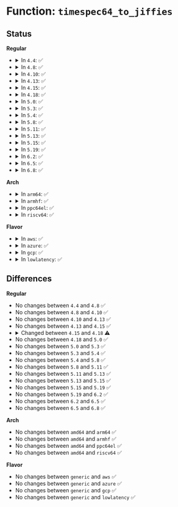 # Function: <code>timespec64_to_jiffies</code>

## Status
<b>Regular</b>
<ul>
<li>
<details>
<summary>In <code>4.4</code>: ✅</summary>

```c
long unsigned int timespec64_to_jiffies(const struct timespec *value);
```

**Collision:** Unique Global

**Inline:** No

**Transformation:** False

**Instances:**

```
In kernel/time/time.c (ffffffff810ead40)
Location: kernel/time/time.c:568
Inline: False
Direct callers:
  - kernel/signal.c:do_sigtimedwait
  - kernel/time/posix-cpu-timers.c:posix_cpu_timer_set
  - kernel/time/posix-cpu-timers.c:posix_cpu_timer_set
  - ipc/sem.c:SYSC_semtimedop
```
**Symbols:**

```
ffffffff810ead40-ffffffff810ead99: timespec64_to_jiffies (STB_GLOBAL)
```
</details>
</li>
<li>
<details>
<summary>In <code>4.8</code>: ✅</summary>

```c
long unsigned int timespec64_to_jiffies(const struct timespec *value);
```

**Collision:** Unique Global

**Inline:** No

**Transformation:** False

**Instances:**

```
In kernel/time/time.c (ffffffff810f19e0)
Location: kernel/time/time.c:575
Inline: False
Direct callers:
  - kernel/time/posix-cpu-timers.c:posix_cpu_timer_set
  - kernel/time/posix-cpu-timers.c:posix_cpu_timer_set
  - ipc/sem.c:SYSC_semtimedop
```
**Symbols:**

```
ffffffff810f19e0-ffffffff810f1a38: timespec64_to_jiffies (STB_GLOBAL)
```
</details>
</li>
<li>
<details>
<summary>In <code>4.10</code>: ✅</summary>

```c
long unsigned int timespec64_to_jiffies(const struct timespec *value);
```

**Collision:** Unique Global

**Inline:** No

**Transformation:** False

**Instances:**

```
In kernel/time/time.c (ffffffff810f8b60)
Location: kernel/time/time.c:575
Inline: False
Direct callers:
  - kernel/time/posix-cpu-timers.c:posix_cpu_timer_set
  - kernel/time/posix-cpu-timers.c:posix_cpu_timer_set
  - ipc/sem.c:SYSC_semtimedop
```
**Symbols:**

```
ffffffff810f8b60-ffffffff810f8bb8: timespec64_to_jiffies (STB_GLOBAL)
```
</details>
</li>
<li>
<details>
<summary>In <code>4.13</code>: ✅</summary>

```c
long unsigned int timespec64_to_jiffies(const struct timespec *value);
```

**Collision:** Unique Global

**Inline:** No

**Transformation:** False

**Instances:**

```
In kernel/time/time.c (ffffffff810fab80)
Location: kernel/time/time.c:665
Inline: False
Direct callers:
  - ipc/sem.c:SYSC_semtimedop
```
**Symbols:**

```
ffffffff810fab80-ffffffff810fabd8: timespec64_to_jiffies (STB_GLOBAL)
```
</details>
</li>
<li>
<details>
<summary>In <code>4.15</code>: ✅</summary>

```c
long unsigned int timespec64_to_jiffies(const struct timespec *value);
```

**Collision:** Unique Global

**Inline:** No

**Transformation:** False

**Instances:**

```
In kernel/time/time.c (ffffffff81105510)
Location: kernel/time/time.c:632
Inline: False
Direct callers:
  - ipc/sem.c:do_semtimedop
```
**Symbols:**

```
ffffffff81105510-ffffffff81105568: timespec64_to_jiffies (STB_GLOBAL)
```
</details>
</li>
<li>
<details>
<summary>In <code>4.18</code>: ✅</summary>

```c
long unsigned int timespec64_to_jiffies(const struct timespec64 *value);
```

**Collision:** Unique Global

**Inline:** No

**Transformation:** False

**Instances:**

```
In kernel/time/time.c (ffffffff81110370)
Location: kernel/time/time.c:644
Inline: False
Direct callers:
  - ipc/sem.c:do_semtimedop
```
**Symbols:**

```
ffffffff81110370-ffffffff811103c6: timespec64_to_jiffies (STB_GLOBAL)
```
</details>
</li>
<li>
<details>
<summary>In <code>5.0</code>: ✅</summary>

```c
long unsigned int timespec64_to_jiffies(const struct timespec64 *value);
```

**Collision:** Unique Global

**Inline:** No

**Transformation:** False

**Instances:**

```
In kernel/time/time.c (ffffffff8111b960)
Location: kernel/time/time.c:582
Inline: False
Direct callers:
  - ipc/sem.c:do_semtimedop
```
**Symbols:**

```
ffffffff8111b960-ffffffff8111b9b6: timespec64_to_jiffies (STB_GLOBAL)
```
</details>
</li>
<li>
<details>
<summary>In <code>5.3</code>: ✅</summary>

```c
long unsigned int timespec64_to_jiffies(const struct timespec64 *value);
```

**Collision:** Unique Global

**Inline:** No

**Transformation:** False

**Instances:**

```
In kernel/time/time.c (ffffffff81126390)
Location: kernel/time/time.c:650
Inline: False
Direct callers:
  - ipc/sem.c:do_semtimedop
```
**Symbols:**

```
ffffffff81126390-ffffffff811263dc: timespec64_to_jiffies (STB_GLOBAL)
```
</details>
</li>
<li>
<details>
<summary>In <code>5.4</code>: ✅</summary>

```c
long unsigned int timespec64_to_jiffies(const struct timespec64 *value);
```

**Collision:** Unique Global

**Inline:** No

**Transformation:** False

**Instances:**

```
In kernel/time/time.c (ffffffff81132330)
Location: kernel/time/time.c:650
Inline: False
Direct callers:
  - ipc/sem.c:do_semtimedop
```
**Symbols:**

```
ffffffff81132330-ffffffff8113237c: timespec64_to_jiffies (STB_GLOBAL)
```
</details>
</li>
<li>
<details>
<summary>In <code>5.8</code>: ✅</summary>

```c
long unsigned int timespec64_to_jiffies(const struct timespec64 *value);
```

**Collision:** Unique Global

**Inline:** No

**Transformation:** False

**Instances:**

```
In kernel/time/time.c (ffffffff81141790)
Location: kernel/time/time.c:588
Inline: False
Direct callers:
  - fs/fuse/dir.c:fuse_do_setattr
  - fs/fuse/dir.c:fuse_do_getattr
  - fs/fuse/dir.c:fuse_create_open
  - fs/fuse/dir.c:fuse_create_open
  - fs/fuse/dir.c:fuse_lookup
  - fs/fuse/dir.c:fuse_lookup_name
  - fs/fuse/dir.c:fuse_dentry_revalidate
  - fs/fuse/dir.c:fuse_dentry_revalidate
  - ipc/sem.c:do_semtimedop
```
**Symbols:**

```
ffffffff81141790-ffffffff811417e0: timespec64_to_jiffies (STB_GLOBAL)
```
</details>
</li>
<li>
<details>
<summary>In <code>5.11</code>: ✅</summary>

```c
long unsigned int timespec64_to_jiffies(const struct timespec64 *value);
```

**Collision:** Unique Global

**Inline:** No

**Transformation:** False

**Instances:**

```
In kernel/time/time.c (ffffffff8113d9a0)
Location: kernel/time/time.c:588
Inline: False
Direct callers:
  - fs/io_uring.c:io_cqring_wait
  - fs/fuse/dir.c:fuse_do_setattr
  - fs/fuse/dir.c:fuse_do_getattr
  - fs/fuse/dir.c:fuse_create_open
  - fs/fuse/dir.c:fuse_create_open
  - fs/fuse/dir.c:fuse_lookup
  - fs/fuse/dir.c:fuse_lookup_name
  - fs/fuse/dir.c:fuse_dentry_revalidate
  - fs/fuse/dir.c:fuse_dentry_revalidate
  - ipc/sem.c:do_semtimedop
```
**Symbols:**

```
ffffffff8113d9a0-ffffffff8113d9f0: timespec64_to_jiffies (STB_GLOBAL)
```
</details>
</li>
<li>
<details>
<summary>In <code>5.13</code>: ✅</summary>

```c
long unsigned int timespec64_to_jiffies(const struct timespec64 *value);
```

**Collision:** Unique Global

**Inline:** No

**Transformation:** False

**Instances:**

```
In kernel/time/time.c (ffffffff8113ebf0)
Location: kernel/time/time.c:588
Inline: False
Direct callers:
  - fs/io_uring.c:io_cqring_wait
  - fs/fuse/dir.c:fuse_do_setattr
  - fs/fuse/dir.c:fuse_do_getattr
  - fs/fuse/dir.c:fuse_create_open
  - fs/fuse/dir.c:fuse_create_open
  - fs/fuse/dir.c:fuse_lookup
  - fs/fuse/dir.c:fuse_lookup_name
  - fs/fuse/dir.c:fuse_dentry_revalidate
  - fs/fuse/dir.c:fuse_dentry_revalidate
  - ipc/sem.c:do_semtimedop
```
**Symbols:**

```
ffffffff8113ebf0-ffffffff8113ec3d: timespec64_to_jiffies (STB_GLOBAL)
```
</details>
</li>
<li>
<details>
<summary>In <code>5.15</code>: ✅</summary>

```c
long unsigned int timespec64_to_jiffies(const struct timespec64 *value);
```

**Collision:** Unique Global

**Inline:** No

**Transformation:** False

**Instances:**

```
In kernel/time/time.c (ffffffff81162080)
Location: kernel/time/time.c:588
Inline: False
Direct callers:
  - fs/fuse/dir.c:fuse_do_setattr
  - fs/fuse/dir.c:fuse_do_getattr
  - fs/fuse/dir.c:fuse_create_open
  - fs/fuse/dir.c:fuse_create_open
  - fs/fuse/dir.c:fuse_lookup
  - fs/fuse/dir.c:fuse_lookup_name
  - fs/fuse/dir.c:fuse_dentry_revalidate
  - fs/fuse/dir.c:fuse_dentry_revalidate
  - ipc/sem.c:__do_semtimedop
```
**Symbols:**

```
ffffffff81162080-ffffffff811620cd: timespec64_to_jiffies (STB_GLOBAL)
```
</details>
</li>
<li>
<details>
<summary>In <code>5.19</code>: ✅</summary>

```c
long unsigned int timespec64_to_jiffies(const struct timespec64 *value);
```

**Collision:** Unique Global

**Inline:** No

**Transformation:** False

**Instances:**

```
In kernel/time/time.c (ffffffff81194fd0)
Location: kernel/time/time.c:588
Inline: False
Direct callers:
  - fs/fuse/dir.c:fuse_do_setattr
  - fs/fuse/dir.c:fuse_do_getattr
  - fs/fuse/dir.c:fuse_create_open
  - fs/fuse/dir.c:fuse_create_open
  - fs/fuse/dir.c:fuse_lookup
  - fs/fuse/dir.c:fuse_lookup_name
  - fs/fuse/dir.c:fuse_dentry_revalidate
  - fs/fuse/dir.c:fuse_dentry_revalidate
```
**Symbols:**

```
ffffffff81194fd0-ffffffff81195027: timespec64_to_jiffies (STB_GLOBAL)
```
</details>
</li>
<li>
<details>
<summary>In <code>6.2</code>: ✅</summary>

```c
long unsigned int timespec64_to_jiffies(const struct timespec64 *value);
```

**Collision:** Unique Global

**Inline:** No

**Transformation:** False

**Instances:**

```
In kernel/time/time.c (ffffffff811d2d50)
Location: kernel/time/time.c:588
Inline: False
Direct callers:
  - fs/fuse/dir.c:fuse_do_setattr
  - fs/fuse/dir.c:fuse_do_getattr
  - fs/fuse/dir.c:fuse_create_open
  - fs/fuse/dir.c:fuse_create_open
  - fs/fuse/dir.c:fuse_lookup
  - fs/fuse/dir.c:fuse_lookup_name
  - fs/fuse/dir.c:fuse_dentry_revalidate
  - fs/fuse/dir.c:fuse_dentry_revalidate
```
**Symbols:**

```
ffffffff811d2d50-ffffffff811d2da7: timespec64_to_jiffies (STB_GLOBAL)
```
</details>
</li>
<li>
<details>
<summary>In <code>6.5</code>: ✅</summary>

```c
long unsigned int timespec64_to_jiffies(const struct timespec64 *value);
```

**Collision:** Unique Global

**Inline:** No

**Transformation:** False

**Instances:**

```
In kernel/time/time.c (ffffffff811e7040)
Location: kernel/time/time.c:588
Inline: False
Direct callers:
  - fs/fuse/dir.c:fuse_do_setattr
  - fs/fuse/dir.c:fuse_do_getattr
  - fs/fuse/dir.c:fuse_create_open
  - fs/fuse/dir.c:fuse_create_open
  - fs/fuse/dir.c:fuse_lookup
  - fs/fuse/dir.c:fuse_lookup_name
  - fs/fuse/dir.c:fuse_dentry_revalidate
  - fs/fuse/dir.c:fuse_dentry_revalidate
```
**Symbols:**

```
ffffffff811e7040-ffffffff811e7097: timespec64_to_jiffies (STB_GLOBAL)
```
</details>
</li>
<li>
<details>
<summary>In <code>6.8</code>: ✅</summary>

```c
long unsigned int timespec64_to_jiffies(const struct timespec64 *value);
```

**Collision:** Unique Global

**Inline:** No

**Transformation:** False

**Instances:**

```
In kernel/time/time.c (ffffffff811fcd90)
Location: kernel/time/time.c:617
Inline: False
Direct callers:
  - fs/fuse/dir.c:fuse_do_setattr
  - fs/fuse/dir.c:fuse_do_getattr
  - fs/fuse/dir.c:fuse_do_statx
  - fs/fuse/dir.c:fuse_create_open
  - fs/fuse/dir.c:fuse_create_open
  - fs/fuse/dir.c:fuse_lookup
  - fs/fuse/dir.c:fuse_lookup_name
  - fs/fuse/dir.c:fuse_dentry_revalidate
  - fs/fuse/dir.c:fuse_dentry_revalidate
```
**Symbols:**

```
ffffffff811fcd90-ffffffff811fcde7: timespec64_to_jiffies (STB_GLOBAL)
```
</details>
</li>
</ul>
<b>Arch</b>
<ul>
<li>
<details>
<summary>In <code>arm64</code>: ✅</summary>

```c
long unsigned int timespec64_to_jiffies(const struct timespec64 *value);
```

**Collision:** Unique Global

**Inline:** No

**Transformation:** False

**Instances:**

```
In kernel/time/time.c (ffff800010199d80)
Location: kernel/time/time.c:650
Inline: False
Direct callers:
  - kernel/time/ntp.c:sync_hw_clock
  - ipc/sem.c:do_semtimedop
```
**Symbols:**

```
ffff800010199d80-ffff800010199df8: timespec64_to_jiffies (STB_GLOBAL)
```
</details>
</li>
<li>
<details>
<summary>In <code>armhf</code>: ✅</summary>

```c
long unsigned int timespec64_to_jiffies(const struct timespec64 *value);
```

**Collision:** Unique Global

**Inline:** No

**Transformation:** False

**Instances:**

```
In kernel/time/time.c (c03e4790)
Location: kernel/time/time.c:650
Inline: False
Direct callers:
  - kernel/time/ntp.c:sync_hw_clock
  - ipc/sem.c:do_semtimedop
```
**Symbols:**

```
c03e4790-c03e4858: timespec64_to_jiffies (STB_GLOBAL)
```
</details>
</li>
<li>
<details>
<summary>In <code>ppc64el</code>: ✅</summary>

```c
long unsigned int timespec64_to_jiffies(const struct timespec64 *value);
```

**Collision:** Unique Global

**Inline:** No

**Transformation:** False

**Instances:**

```
In kernel/time/time.c (c0000000001fa030)
Location: kernel/time/time.c:650
Inline: False
Direct callers:
  - ipc/sem.c:do_semtimedop
```
**Symbols:**

```
c0000000001fa030-c0000000001fa0a4: timespec64_to_jiffies (STB_GLOBAL)
```
</details>
</li>
<li>
<details>
<summary>In <code>riscv64</code>: ✅</summary>

```c
long unsigned int timespec64_to_jiffies(const struct timespec64 *value);
```

**Collision:** Unique Global

**Inline:** No

**Transformation:** False

**Instances:**

```
In kernel/time/time.c (ffffffe00012a27a)
Location: kernel/time/time.c:650
Inline: False
Direct callers:
  - kernel/time/ntp.c:sync_hw_clock
  - ipc/sem.c:do_semtimedop
```
**Symbols:**

```
ffffffe00012a27a-ffffffe00012a2e6: timespec64_to_jiffies (STB_GLOBAL)
```
</details>
</li>
</ul>
<b>Flavor</b>
<ul>
<li>
<details>
<summary>In <code>aws</code>: ✅</summary>

```c
long unsigned int timespec64_to_jiffies(const struct timespec64 *value);
```

**Collision:** Unique Global

**Inline:** No

**Transformation:** False

**Instances:**

```
In kernel/time/time.c (ffffffff8112aae0)
Location: kernel/time/time.c:650
Inline: False
Direct callers:
  - ipc/sem.c:do_semtimedop
```
**Symbols:**

```
ffffffff8112aae0-ffffffff8112ab2c: timespec64_to_jiffies (STB_GLOBAL)
```
</details>
</li>
<li>
<details>
<summary>In <code>azure</code>: ✅</summary>

```c
long unsigned int timespec64_to_jiffies(const struct timespec64 *value);
```

**Collision:** Unique Global

**Inline:** No

**Transformation:** False

**Instances:**

```
In kernel/time/time.c (ffffffff8111d350)
Location: kernel/time/time.c:650
Inline: False
Direct callers:
  - ipc/sem.c:do_semtimedop
```
**Symbols:**

```
ffffffff8111d350-ffffffff8111d39c: timespec64_to_jiffies (STB_GLOBAL)
```
</details>
</li>
<li>
<details>
<summary>In <code>gcp</code>: ✅</summary>

```c
long unsigned int timespec64_to_jiffies(const struct timespec64 *value);
```

**Collision:** Unique Global

**Inline:** No

**Transformation:** False

**Instances:**

```
In kernel/time/time.c (ffffffff81128800)
Location: kernel/time/time.c:650
Inline: False
Direct callers:
  - ipc/sem.c:do_semtimedop
```
**Symbols:**

```
ffffffff81128800-ffffffff8112884c: timespec64_to_jiffies (STB_GLOBAL)
```
</details>
</li>
<li>
<details>
<summary>In <code>lowlatency</code>: ✅</summary>

```c
long unsigned int timespec64_to_jiffies(const struct timespec64 *value);
```

**Collision:** Unique Global

**Inline:** No

**Transformation:** False

**Instances:**

```
In kernel/time/time.c (ffffffff81134e80)
Location: kernel/time/time.c:650
Inline: False
Direct callers:
  - ipc/sem.c:do_semtimedop
```
**Symbols:**

```
ffffffff81134e80-ffffffff81134ecc: timespec64_to_jiffies (STB_GLOBAL)
```
</details>
</li>
</ul>

## Differences
<b>Regular</b>
<ul>
<li>
No changes between <code>4.4</code> and <code>4.8</code> ✅
</li>
<li>
No changes between <code>4.8</code> and <code>4.10</code> ✅
</li>
<li>
No changes between <code>4.10</code> and <code>4.13</code> ✅
</li>
<li>
No changes between <code>4.13</code> and <code>4.15</code> ✅
</li>
<li>
<details>
<summary>Changed between <code>4.15</code> and <code>4.18</code> ⚠️</summary>
<ul>
<li>
<b>Param type changed. </b>
<code>const struct timespec *value</code> ➡️ <code>const struct timespec64 *value</code>
</li>
</ul>
</details>
</li>
<li>
No changes between <code>4.18</code> and <code>5.0</code> ✅
</li>
<li>
No changes between <code>5.0</code> and <code>5.3</code> ✅
</li>
<li>
No changes between <code>5.3</code> and <code>5.4</code> ✅
</li>
<li>
No changes between <code>5.4</code> and <code>5.8</code> ✅
</li>
<li>
No changes between <code>5.8</code> and <code>5.11</code> ✅
</li>
<li>
No changes between <code>5.11</code> and <code>5.13</code> ✅
</li>
<li>
No changes between <code>5.13</code> and <code>5.15</code> ✅
</li>
<li>
No changes between <code>5.15</code> and <code>5.19</code> ✅
</li>
<li>
No changes between <code>5.19</code> and <code>6.2</code> ✅
</li>
<li>
No changes between <code>6.2</code> and <code>6.5</code> ✅
</li>
<li>
No changes between <code>6.5</code> and <code>6.8</code> ✅
</li>
</ul>
<b>Arch</b>
<ul>
<li>
No changes between <code>amd64</code> and <code>arm64</code> ✅
</li>
<li>
No changes between <code>amd64</code> and <code>armhf</code> ✅
</li>
<li>
No changes between <code>amd64</code> and <code>ppc64el</code> ✅
</li>
<li>
No changes between <code>amd64</code> and <code>riscv64</code> ✅
</li>
</ul>
<b>Flavor</b>
<ul>
<li>
No changes between <code>generic</code> and <code>aws</code> ✅
</li>
<li>
No changes between <code>generic</code> and <code>azure</code> ✅
</li>
<li>
No changes between <code>generic</code> and <code>gcp</code> ✅
</li>
<li>
No changes between <code>generic</code> and <code>lowlatency</code> ✅
</li>
</ul>

